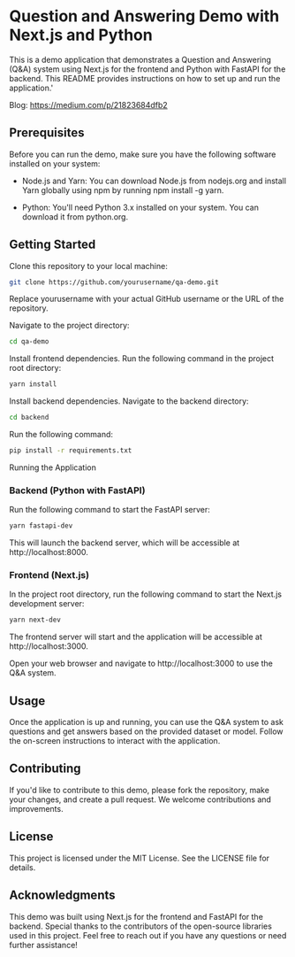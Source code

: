 
# Question and Answering Demo with Next.js and Python
This is a demo application that demonstrates a Question and Answering (Q&A) system using Next.js for the frontend and Python with FastAPI for the backend. This README provides instructions on how to set up and run the application.'

Blog: https://medium.com/p/21823684dfb2

## Prerequisites
Before you can run the demo, make sure you have the following software installed on your system:

- Node.js and Yarn: You can download Node.js from nodejs.org and install Yarn globally using npm by running npm install -g yarn.

- Python: You'll need Python 3.x installed on your system. You can download it from python.org.

## Getting Started
Clone this repository to your local machine:

```bash
git clone https://github.com/yourusername/qa-demo.git
```
Replace yourusername with your actual GitHub username or the URL of the repository.

Navigate to the project directory:

```bash
cd qa-demo
```
Install frontend dependencies. Run the following command in the project root directory:

```bash
yarn install
```
Install backend dependencies. Navigate to the backend directory:

```bash
cd backend
```
Run the following command:

```bash
pip install -r requirements.txt
```
Running the Application
### Backend (Python with FastAPI)
Run the following command to start the FastAPI server:

```bash
yarn fastapi-dev
```
This will launch the backend server, which will be accessible at http://localhost:8000.

### Frontend (Next.js)
In the project root directory, run the following command to start the Next.js development server:

```bash
yarn next-dev
```
The frontend server will start and the application will be accessible at http://localhost:3000.

Open your web browser and navigate to http://localhost:3000 to use the Q&A system.

## Usage
Once the application is up and running, you can use the Q&A system to ask questions and get answers based on the provided dataset or model. Follow the on-screen instructions to interact with the application.

## Contributing
If you'd like to contribute to this demo, please fork the repository, make your changes, and create a pull request. We welcome contributions and improvements.

## License
This project is licensed under the MIT License. See the LICENSE file for details.

## Acknowledgments
This demo was built using Next.js for the frontend and FastAPI for the backend.
Special thanks to the contributors of the open-source libraries used in this project.
Feel free to reach out if you have any questions or need further assistance!
